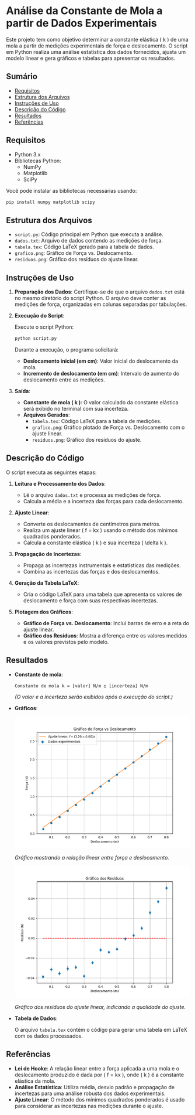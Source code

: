 # Análise da Constante de Mola a partir de Dados Experimentais

Este projeto tem como objetivo determinar a constante elástica \( k \) de uma mola a partir de medições experimentais de força e deslocamento. O script em Python realiza uma análise estatística dos dados fornecidos, ajusta um modelo linear e gera gráficos e tabelas para apresentar os resultados.

## Sumário

-   [Requisitos](#requisitos)
-   [Estrutura dos Arquivos](#estrutura-dos-arquivos)
-   [Instruções de Uso](#instruções-de-uso)
-   [Descrição do Código](#descrição-do-código)
-   [Resultados](#resultados)
-   [Referências](#referências)

## Requisitos

-   Python 3.x
-   Bibliotecas Python:
    -   NumPy
    -   Matplotlib
    -   SciPy

Você pode instalar as bibliotecas necessárias usando:

```bash
pip install numpy matplotlib scipy
```

## Estrutura dos Arquivos

-   `script.py`: Código principal em Python que executa a análise.
-   `dados.txt`: Arquivo de dados contendo as medições de força.
-   `tabela.tex`: Código LaTeX gerado para a tabela de dados.
-   `grafico.png`: Gráfico de Força vs. Deslocamento.
-   `residuos.png`: Gráfico dos resíduos do ajuste linear.

## Instruções de Uso

1. **Preparação dos Dados**: Certifique-se de que o arquivo `dados.txt` está no mesmo diretório do script Python. O arquivo deve conter as medições de força, organizadas em colunas separadas por tabulações.

2. **Execução do Script**:

    Execute o script Python:

    ```bash
    python script.py
    ```

    Durante a execução, o programa solicitará:

    - **Deslocamento inicial (em cm)**: Valor inicial do deslocamento da mola.
    - **Incremento de deslocamento (em cm)**: Intervalo de aumento do deslocamento entre as medições.

3. **Saída**:

    - **Constante de mola \( k \)**: O valor calculado da constante elástica será exibido no terminal com sua incerteza.
    - **Arquivos Gerados**:
        - `tabela.tex`: Código LaTeX para a tabela de medições.
        - `grafico.png`: Gráfico plotado de Força vs. Deslocamento com o ajuste linear.
        - `residuos.png`: Gráfico dos resíduos do ajuste.

## Descrição do Código

O script executa as seguintes etapas:

1. **Leitura e Processamento dos Dados**:

    - Lê o arquivo `dados.txt` e processa as medições de força.
    - Calcula a média e a incerteza das forças para cada deslocamento.

2. **Ajuste Linear**:

    - Converte os deslocamentos de centímetros para metros.
    - Realiza um ajuste linear \( f = kx \) usando o método dos mínimos quadrados ponderados.
    - Calcula a constante elástica \( k \) e sua incerteza \( \delta k \).

3. **Propagação de Incertezas**:

    - Propaga as incertezas instrumentais e estatísticas das medições.
    - Combina as incertezas das forças e dos deslocamentos.

4. **Geração da Tabela LaTeX**:

    - Cria o código LaTeX para uma tabela que apresenta os valores de deslocamento e força com suas respectivas incertezas.

5. **Plotagem dos Gráficos**:
    - **Gráfico de Força vs. Deslocamento**: Inclui barras de erro e a reta do ajuste linear.
    - **Gráfico dos Resíduos**: Mostra a diferença entre os valores medidos e os valores previstos pelo modelo.

## Resultados

-   **Constante de mola**:

    ```
    Constante de mola k = [valor] N/m ± [incerteza] N/m
    ```

    _(O valor e a incerteza serão exibidos após a execução do script.)_

-   **Gráficos**:

    ![Gráfico Força vs. Deslocamento](grafico.png)

    _Gráfico mostrando a relação linear entre força e deslocamento._

    ![Gráfico dos Resíduos](residuos.png)

    _Gráfico dos resíduos do ajuste linear, indicando a qualidade do ajuste._

-   **Tabela de Dados**:

    O arquivo `tabela.tex` contém o código para gerar uma tabela em LaTeX com os dados processados.

## Referências

-   **Lei de Hooke**: A relação linear entre a força aplicada a uma mola e o deslocamento produzido é dada por \( f = kx \), onde \( k \) é a constante elástica da mola.
-   **Análise Estatística**: Utiliza média, desvio padrão e propagação de incertezas para uma análise robusta dos dados experimentais.
-   **Ajuste Linear**: O método dos mínimos quadrados ponderados é usado para considerar as incertezas nas medições durante o ajuste.
